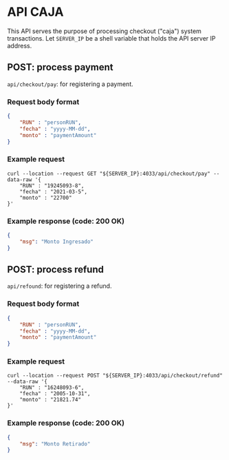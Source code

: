 # API CAJA

This API serves the purpose of processing checkout ("caja") system transactions. Let `SERVER_IP` be a shell variable that holds the API server IP address.

## POST: process payment

`api/checkout/pay`: for registering a payment.

### Request body format

```json
{
    "RUN" : "personRUN",
    "fecha" : "yyyy-MM-dd",
    "monto" : "paymentAmount"
}
```

### Example request

```shell
curl --location --request GET "${SERVER_IP}:4033/api/checkout/pay" --data-raw '{
    "RUN" : "19245093-8",
    "fecha" : "2021-03-5",
    "monto" : "22700"
}'
```

### Example response (code: 200 OK)

```json
{
    "msg": "Monto Ingresado"
}
```

## POST: process refund

`api/refound`: for registering a refund.

### Request body format

```json
{
    "RUN" : "personRUN",
    "fecha" : "yyyy-MM-dd",
    "monto" : "paymentAmount"
}
```

### Example request

```shell
curl --location --request POST "${SERVER_IP}:4033/api/checkout/refund" --data-raw '{
    "RUN" : "16248093-6",
    "fecha" : "2005-10-31",
    "monto" : "21821.74"
}'
```

### Example response (code: 200 OK)

```json
{
    "msg": "Monto Retirado"
}
```
